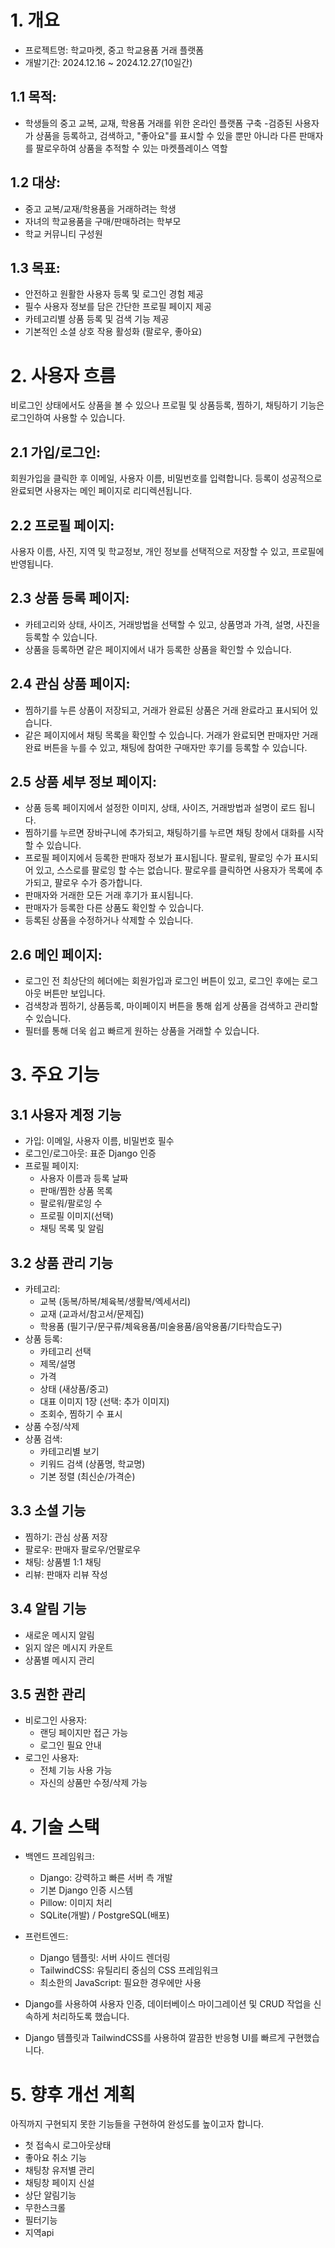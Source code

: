
# 1. 개요
- 프로젝트명: 학교마켓, 중고 학교용품 거래 플랫폼
- 개발기간: 2024.12.16 ~ 2024.12.27(10일간)

## 1.1 목적:
- 학생들의 중고 교복, 교재, 학용품 거래를 위한 온라인 플랫폼 구축
-검증된 사용자가 상품을 등록하고, 검색하고, "좋아요"를 표시할 수 있을 뿐만 아니라 다른 판매자를 팔로우하여 상품을 추적할 수 있는 마켓플레이스 역할 

## 1.2 대상:
- 중고 교복/교재/학용품을 거래하려는 학생
- 자녀의 학교용품을 구매/판매하려는 학부모
- 학교 커뮤니티 구성원

## 1.3 목표:
- 안전하고 원활한 사용자 등록 및 로그인 경험 제공
- 필수 사용자 정보를 담은 간단한 프로필 페이지 제공
- 카테고리별 상품 등록 및 검색 기능 제공
- 기본적인 소셜 상호 작용 활성화 (팔로우, 좋아요)


# 2. 사용자 흐름
비로그인 상태에서도 상품을 볼 수 있으나 프로필 및 상품등록, 찜하기, 채팅하기 기능은 로그인하여 사용할 수 있습니다. 

## 2.1 가입/로그인:
회원가입을 클릭한 후 이메일, 사용자 이름, 비밀번호를 입력합니다. 등록이 성공적으로 완료되면 사용자는 메인 페이지로 리디렉션됩니다.

## 2.2 프로필 페이지:
사용자 이름, 사진, 지역 및 학교정보, 개인 정보를 선택적으로 저장할 수 있고, 프로필에 반영됩니다. 

## 2.3 상품 등록 페이지:
- 카테고리와 상태, 사이즈, 거래방법을 선택할 수 있고, 상품명과 가격, 설명, 사진을 등록할 수 있습니다. 
- 상품을 등록하면 같은 페이지에서 내가 등록한 상품을 확인할 수 있습니다. 
  
## 2.4 관심 상품 페이지:
- 찜하기를 누른 상품이 저장되고, 거래가 완료된 상품은 거래 완료라고 표시되어 있습니다. 
- 같은 페이지에서 채팅 목록을 확인할 수 있습니다. 거래가 완료되면 판매자만 거래완료 버튼을 누를 수 있고, 채팅에 참여한 구매자만 후기를 등록할 수 있습니다.

## 2.5 상품 세부 정보 페이지:
- 상품 등록 페이지에서 설정한 이미지, 상태, 사이즈, 거래방법과 설명이 로드 됩니다. 
- 찜하기를 누르면 장바구니에 추가되고, 채팅하기를 누르면 채팅 창에서 대화를 시작할 수 있습니다.
- 프로필 페이지에서 등록한 판매자 정보가 표시됩니다. 팔로워, 팔로잉 수가 표시되어 있고, 스스로를 팔로잉 할 수는 없습니다. 팔로우를 클릭하면 사용자가 목록에 추가되고, 팔로우 수가 증가합니다.
- 판매자와 거래한 모든 거래 후기가 표시됩니다.
- 판매자가 등록한 다른 상품도 확인할 수 있습니다. 
- 등록된 상품을 수정하거나 삭제할 수 있습니다.

## 2.6 메인 페이지:
- 로그인 전 최상단의 헤더에는 회원가입과 로그인 버튼이 있고, 로그인 후에는 로그아웃 버튼만 보입니다. 
- 검색창과 찜하기, 상품등록, 마이페이지 버튼을 통해 쉽게 상품을 검색하고 관리할 수 있습니다. 
- 필터를 통해 더욱 쉽고 빠르게 원하는 상품을 거래할 수 있습니다.


# 3. 주요 기능
## 3.1 사용자 계정 기능
- 가입: 이메일, 사용자 이름, 비밀번호 필수
- 로그인/로그아웃: 표준 Django 인증
- 프로필 페이지:
  * 사용자 이름과 등록 날짜
  * 판매/찜한 상품 목록
  * 팔로워/팔로잉 수
  * 프로필 이미지(선택)
  * 채팅 목록 및 알림

## 3.2 상품 관리 기능
- 카테고리:
  * 교복 (동복/하복/체육복/생활복/엑세서리)
  * 교재 (교과서/참고서/문제집)
  * 학용품 (필기구/문구류/체육용품/미술용품/음악용품/기타학습도구)
- 상품 등록:
  * 카테고리 선택
  * 제목/설명
  * 가격
  * 상태 (새상품/중고)
  * 대표 이미지 1장 (선택: 추가 이미지)
  * 조회수, 찜하기 수 표시
- 상품 수정/삭제
- 상품 검색:
  * 카테고리별 보기
  * 키워드 검색 (상품명, 학교명)
  * 기본 정렬 (최신순/가격순)

## 3.3 소셜 기능
- 찜하기: 관심 상품 저장
- 팔로우: 판매자 팔로우/언팔로우
- 채팅: 상품별 1:1 채팅
- 리뷰: 판매자 리뷰 작성

## 3.4 알림 기능
- 새로운 메시지 알림
- 읽지 않은 메시지 카운트
- 상품별 메시지 관리
  
## 3.5 권한 관리
- 비로그인 사용자:
  * 랜딩 페이지만 접근 가능
  * 로그인 필요 안내
- 로그인 사용자:
  * 전체 기능 사용 가능
  * 자신의 상품만 수정/삭제 가능


# 4. 기술 스택
- 백엔드 프레임워크: 
  - Django: 강력하고 빠른 서버 측 개발
  - 기본 Django 인증 시스템
  - Pillow: 이미지 처리
  - SQLite(개발) / PostgreSQL(배포)

- 프런트엔드:
  - Django 템플릿: 서버 사이드 렌더링
  - TailwindCSS: 유틸리티 중심의 CSS 프레임워크
  - 최소한의 JavaScript: 필요한 경우에만 사용

- Django를 사용하여 사용자 인증, 데이터베이스 마이그레이션 및 CRUD 작업을 신속하게 처리하도록 했습니다.
- Django 템플릿과 TailwindCSS를 사용하여 깔끔한 반응형 UI를 빠르게 구현했습니다.


# 5. 향후 개선 계획
아직까지 구현되지 못한 기능들을 구현하여 완성도를 높이고자 합니다.
- 첫 접속시 로그아웃상태
- 좋아요 취소 기능
- 채팅창 유저별 관리
- 채팅창 페이지 신설
- 상단 알림기능
- 무한스크롤
- 필터기능
- 지역api
